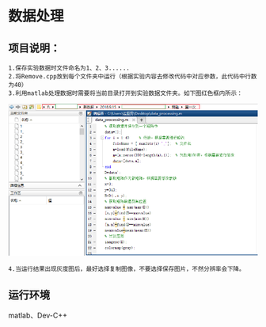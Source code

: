 # 数据处理
## 项目说明：
    1.保存实验数据时文件命名为1、2、3......
    2.将Remove.cpp放到每个文件夹中运行（根据实验内容去修改代码中对应参数，此代码中行数为40）
    3.利用matlab处理数据时需要将当前目录打开到实验数据文件夹。如下图红色框内所示：

   ![eg:](https://github.com/whitesunflower/DataProcessing/raw/a992e7d0edc6bd2d9dc46582f91b5f17e2d9e369/%E5%AE%9E%E4%BE%8B.PNG  )

    4.当运行结果出现灰度图后，最好选择复制图像，不要选择保存图片，不然分辨率会下降。
## 运行环境
matlab、Dev-C++

